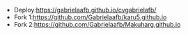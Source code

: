 - Deploy:https://gabrielaafb.github.io/cvgabrielafb/
- Fork 1:https://github.com/Gabrielaafb/karu5.github.io
- Fork 2:https://github.com/Gabrielaafb/Makuharg.github.io




